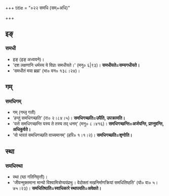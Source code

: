 +++
title = "०२२ समधि (सम्+अधि)"

+++

## इङ्
### समधी
- इङ् (इङ् अध्ययने)।
- 'दश लक्षणानि धर्मस्य ये विप्राः समधीयते।' (मनु० ६|९३)। **समधीयते=सम्यगधीयते।**
- 'समधीतं मया ब्रह्म' (भा० वन० १३८।२४)।

## गम्
### समधिगम्
- गम् (गम्लृ गतौ)
- 'हन्तुं समधिगच्छति' (रा० २।८४।५)। **समधिगच्छति=उपैति, उपक्रामति।**
- 'यत्ते समधिगच्छन्ति यस्य ते तस्य तद् धनम्' (मनु० ८।४१६)। **समधिगच्छन्ति=अर्जयन्ति, प्राप्नुवन्ति, अधिकुर्वते।**
- 'यो भारतं समधिगच्छति वाच्यमानम्' (हरि० १।१।२)। **समधिगच्छति=शृणोति।**

## स्था
### समधिस्था
- स्था (ष्ठा गतिनिवृत्तौ)।
- 'जीवन्मुक्तमाना मान्यो विश्वामित्रोप्ययंप्रभुः। वेदोक्तां मखनिर्माणक्रियां समधितिष्ठति' (यो० वा० ५।७५।२३)। **समधितिष्ठति=स्वाधिकारे स्थापयति=अवेक्षते।**
